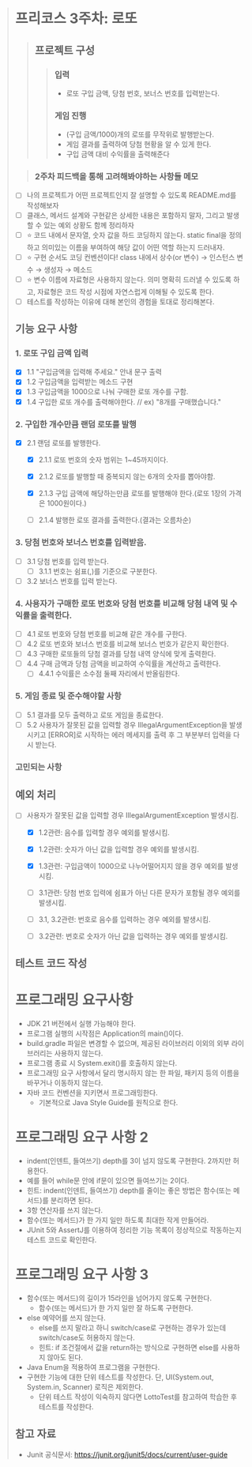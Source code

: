 > # 프리코스 3주차: 로또
>
> > ##  프로젝트 구성
> >> ### 입력
> >> - 로또 구입 금액, 당첨 번호, 보너스 번호를 입력받는다.
> >> ### 게임 진행
> >> - (구입 금액/1000)개의 로또를 무작위로 발행받는다.
> >> - 게임 결과를 출력하여 당첨 현황을 알 수 있게 한다.
> >> - 구입 금액 대비 수익률을 출력해준다
>
>
> > ### 2주차 피드백을 통해 고려해봐야하는 사항들 메모
> * [ ] 나의 프로젝트가 어떤 프로젝트인지 잘 설명할 수 있도록 README.md를 작성해보자
> * [ ] 클래스, 메서드 설계와 구현같은 상세한 내용은 포함하지 말자, 그리고 발생할 수 있는 예외 상황도 함께 정리하자
> * [ ] ⭐ 코드 내에서 문자열, 숫자 값을 하드 코딩하지 않는다. static final을 정의하고 의미있는 이름을 부여하여 해당 값이 어떤 역할 하는지 드러내자.
> * [ ] ⭐ 구현 순서도 코딩 컨벤션이다! class 내에서 상수(or 변수) → 인스턴스 변수 → 생성자 → 메소드
> * [ ] ⭐ 변수 이름에 자료형은 사용하지 않는다. 의미 명확히 드러낼 수 있도록 하고, 자료형은 코드 작성 시점에 자연스럽게 이해될 수 있도록 한다.
> * [ ] 테스트를 작성하는 이유에 대해 본인의 경험을 토대로 정리해본다.
>
> ## 기능 요구 사항
>
> ### 1. 로또 구입 금액 입력
> 
> - [x] 1.1 "구입금액을 입력해 주세요." 안내 문구 출력
> - [x] 1.2 구입금액을 입력받는 메소드 구현
> - [x] 1.3 구입금액을 1000으로 나눠 구매한 로또 개수를 구함.
> - [x] 1.4 구입한 로또 개수를 출력해야한다. // ex) "8개를 구매했습니다."
> 
> ### 2. 구입한 개수만큼 랜덤 로또를 발행
> 
> - [x] 2.1 랜덤 로또를 발행한다.
>   - [x] 2.1.1 로또 번호의 숫자 범위는 1~45까지이다.
>   - [x] 2.1.2 로또를 발행할 때 중복되지 않는 6개의 숫자를 뽑아야함.
>   - [x] 2.1.3 구입 금액에 해당하는만큼 로또를 발행해야 한다.(로또 1장의 가격은 1000원이다.)
>   - [ ] 2.1.4 발행한 로또 결과를 출력한다.(결과는 오름차순)
>
>   
>
> ### 3. 당첨 번호와 보너스 번호를 입력받음.
> 
> - [ ] 3.1 당첨 번호를 입력 받는다.
>   - [ ] 3.1.1 번호는 쉼표(,)를 기준으로 구분한다.
> - [ ] 3.2 보너스 번호를 입력 받는다.
>
> ### 4. 사용자가 구매한 로또 번호와 당첨 번호를 비교해 당첨 내역 및 수익률을 출력한다.
> 
> - [ ] 4.1 로또 번호와 당첨 번호를 비교해 같은 개수를 구한다.
> - [ ] 4.2 로또 번호와 보너스 번호를 비교해 보너스 번호가 같은지 확인한다.
> - [ ] 4.3 구매한 로또들의 당첨 결과를 당첨 내역 양식에 맞게 출력한다.
> - [ ] 4.4 구매 금액과 당첨 금액을 비교하여 수익률을 계산하고 출력한다.
>   - [ ] 4.4.1 수익률은 소수점 둘째 자리에서 반올림한다.
>
> ### 5. 게임 종료 및 준수해야할 사항
> - [ ] 5.1 결과를 모두 출력하고 로또 게임을 종료한다.
> - [ ] 5.2 사용자가 잘못된 값을 입력할 경우 IllegalArgumentException을 발생시키고 [ERROR]로 시작하는
> 에러 메세지를 출력 후 그 부분부터 입력을 다시 받는다.
>
> ### 고민되는 사항
>
>
>
> ## 예외 처리
> - [ ] 사용자가 잘못된 값을 입력할 경우 IllegalArgumentException 발생시킴.
>   - [x] 1.2관련: 음수를 입력할 경우 예외를 발생시킴.
>   - [x] 1.2관련: 숫자가 아닌 값을 입력할 경우 예외를 발생시킴.
>   - [x] 1.3관련: 구입금액이 1000으로 나누어떨어지지 않을 경우 예외를 발생시킴.
>   
>   - [ ] 3.1관련: 당첨 번호 입력에 쉼표가 아닌 다른 문자가 포함될 경우 예외를 발생시킴.
>   - [ ] 3.1, 3.2관련: 번호로 음수를 입력하는 경우 예외를 발생시킴.
>   - [ ] 3.2관련: 번호로 숫자가 아닌 값을 입력하는 경우 예외를 발생시킴.
>
> ## 테스트 코드 작성
>
>
>
>
>
> # 프로그래밍 요구사항
> * JDK 21 버전에서 실행 가능해야 한다.
> * 프로그램 실행의 시작점은 Application의 main()이다.
> * build.gradle 파일은 변경할 수 없으며, 제공된 라이브러리 이외의 외부 라이브러리는 사용하지 않는다.
> * 프로그램 종료 시 System.exit()를 호출하지 않는다.
> * 프로그래밍 요구 사항에서 달리 명시하지 않는 한 파일, 패키지 등의 이름을 바꾸거나 이동하지 않는다.
> * 자바 코드 컨벤션을 지키면서 프로그래밍한다.
  >   * 기본적으로 Java Style Guide를 원칙으로 한다.
>
> # 프로그래밍 요구 사항 2
> * indent(인덴트, 들여쓰기) depth를 3이 넘지 않도록 구현한다. 2까지만 허용한다.
>  * 예를 들어 while문 안에 if문이 있으면 들여쓰기는 2이다.
>  * 힌트: indent(인덴트, 들여쓰기) depth를 줄이는 좋은 방법은 함수(또는 메서드)를 분리하면 된다.
> * 3항 연산자를 쓰지 않는다.
> * 함수(또는 메서드)가 한 가지 일만 하도록 최대한 작게 만들어라.
> * JUnit 5와 AssertJ를 이용하여 정리한 기능 목록이 정상적으로 작동하는지 테스트 코드로 확인한다.
> 
> # 프로그래밍 요구 사항 3
> - 함수(또는 메서드)의 길이가 15라인을 넘어가지 않도록 구현한다.
>   - 함수(또는 메서드)가 한 가지 일만 잘 하도록 구현한다.
> - else 예약어를 쓰지 않는다.
>   - else를 쓰지 말라고 하니 switch/case로 구현하는 경우가 있는데 switch/case도 허용하지 않는다.
>   - 힌트: if 조건절에서 값을 return하는 방식으로 구현하면 else를 사용하지 않아도 된다.
> - Java Enum을 적용하여 프로그램을 구현한다.
> - 구현한 기능에 대한 단위 테스트를 작성한다. 단, UI(System.out, System.in, Scanner) 로직은 제외한다.
>   - 단위 테스트 작성이 익숙하지 않다면 LottoTest를 참고하여 학습한 후 테스트를 작성한다.
>
> ## 참고 자료
> * Junit 공식문서: https://junit.org/junit5/docs/current/user-guide

